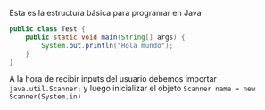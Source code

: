 Esta es la estructura básica para programar en Java
```java
public class Test {
	public static void main(String[] args) {
		System.out.println("Hola mundo");
	}
}
```

A la hora de recibir inputs del usuario debemos importar `java.util.Scanner;`  y luego inicializar el objeto `Scanner name = new Scanner(System.in)`






